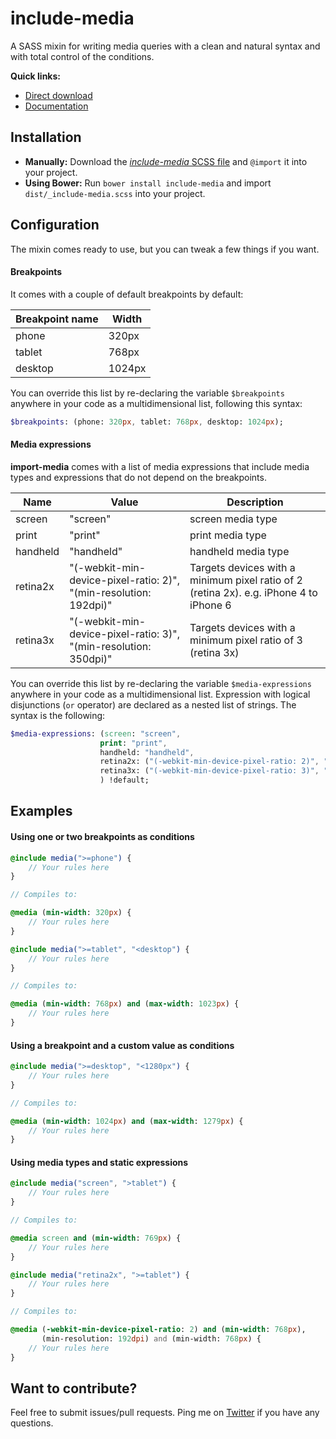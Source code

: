 # include-media
A SASS mixin for writing media queries with a clean and natural syntax and with total control of the conditions. 

**Quick links:**
- [Direct download](https://raw.githubusercontent.com/eduardoboucas/include-media/master/dist/_include-media.scss)
- [Documentation](http://eduardoboucas.com/include-media/doc/)

## Installation
- **Manually:** Download the [*include-media* SCSS file](https://raw.githubusercontent.com/eduardoboucas/include-media/master/dist/_include-media.scss) and `@import` it into your project.
- **Using Bower:** Run `bower install include-media` and import `dist/_include-media.scss` into your project.

## Configuration
The mixin comes ready to use, but you can tweak a few things if you want.

#### Breakpoints
It comes with a couple of default breakpoints by default:

| Breakpoint name | Width  |
|-----------------|--------|
| phone           | 320px  |
| tablet          | 768px  |
| desktop         | 1024px |

You can override this list by re-declaring the variable `$breakpoints` anywhere in your code as a multidimensional list, following this syntax:

``` sass
$breakpoints: (phone: 320px, tablet: 768px, desktop: 1024px);
```

#### Media expressions
**import-media** comes with a list of media expressions that include media types and expressions that do not depend on the breakpoints.

| Name     | Value                                                              | Description                                                                            |
|----------|--------------------------------------------------------------------|----------------------------------------------------------------------------------------|
| screen   | "screen"                                                           | screen media type                                                                      |
| print    | "print"                                                            | print media type                                                                       |
| handheld | "handheld"                                                         | handheld media type                                                                    |
| retina2x | "(-webkit-min-device-pixel-ratio: 2)",  "(min-resolution: 192dpi)" | Targets devices with a minimum pixel ratio of 2 (retina 2x). e.g. iPhone 4 to iPhone 6 |
| retina3x | "(-webkit-min-device-pixel-ratio: 3)",  "(min-resolution: 350dpi)" | Targets devices with a minimum pixel ratio of 3 (retina 3x)                            |

You can override this list by re-declaring the variable `$media-expressions` anywhere in your code as a multidimensional list. Expression with logical disjunctions (`or` operator) are declared as a nested list of strings. The syntax is the following:

``` sass
$media-expressions: (screen: "screen", 
                    print: "print", 
                    handheld: "handheld",
                    retina2x: ("(-webkit-min-device-pixel-ratio: 2)", "(min-resolution: 192dpi)"), 
                    retina3x: ("(-webkit-min-device-pixel-ratio: 3)", "(min-resolution: 350dpi)")
                    ) !default;
```

## Examples

#### Using one or two breakpoints as conditions

``` sass
@include media(">=phone") {
	// Your rules here
}

// Compiles to:

@media (min-width: 320px) {
	// Your rules here
}
```

``` sass
@include media(">=tablet", "<desktop") {
	// Your rules here
}

// Compiles to:

@media (min-width: 768px) and (max-width: 1023px) {
	// Your rules here
}
```

#### Using a breakpoint and a custom value as conditions

``` sass
@include media(">=desktop", "<1280px") {
	// Your rules here
}

// Compiles to:

@media (min-width: 1024px) and (max-width: 1279px) {
	// Your rules here
}
```

#### Using media types and static expressions
``` sass
@include media("screen", ">tablet") {
	// Your rules here
}

// Compiles to:

@media screen and (min-width: 769px) {
	// Your rules here
}
```

``` sass
@include media("retina2x", ">=tablet") {
	// Your rules here
}

// Compiles to:

@media (-webkit-min-device-pixel-ratio: 2) and (min-width: 768px),
	   (min-resolution: 192dpi) and (min-width: 768px) {
	// Your rules here
}
```

## Want to contribute?
Feel free to submit issues/pull requests. Ping me on [Twitter](https://twitter.com/eduardoboucas) if you have any questions.